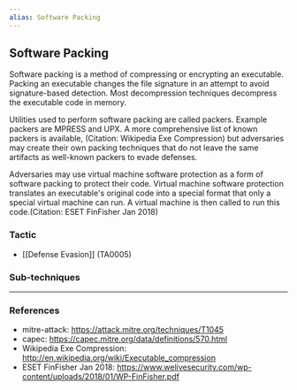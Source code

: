 ```yaml
---
alias: Software Packing
---
```


## Software Packing

Software packing is a method of compressing or encrypting an executable. Packing an executable changes the file signature in an attempt to avoid signature-based detection. Most decompression techniques decompress the executable code in memory.

Utilities used to perform software packing are called packers. Example packers are MPRESS and UPX. A more comprehensive list of known packers is available, (Citation: Wikipedia Exe Compression) but adversaries may create their own packing techniques that do not leave the same artifacts as well-known packers to evade defenses.

Adversaries may use virtual machine software protection as a form of software packing to protect their code. Virtual machine software protection translates an executable's original code into a special format that only a special virtual machine can run. A virtual machine is then called to run this code.(Citation: ESET FinFisher Jan 2018)


### Tactic

- [[Defense Evasion]] (TA0005)

### Sub-techniques


---
### References

- mitre-attack: https://attack.mitre.org/techniques/T1045
- capec: https://capec.mitre.org/data/definitions/570.html
- Wikipedia Exe Compression: http://en.wikipedia.org/wiki/Executable_compression
- ESET FinFisher Jan 2018: https://www.welivesecurity.com/wp-content/uploads/2018/01/WP-FinFisher.pdf
